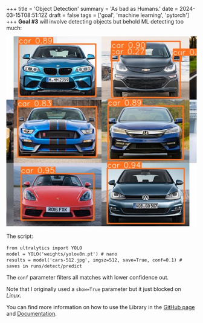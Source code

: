 +++
title = 'Object Detection'
summary = 'As bad as Humans.'
date = 2024-03-15T08:51:12Z
draft = false
tags = ['goal', 'machine learning', 'pytorch']
+++
**Goal #3** will involve detecting objects but behold ML detecting too much:

![Cars with some rear-view mirrors also detected as cars.](cars-512.jpg)

The script:
```
from ultralytics import YOLO
model = YOLO('weights/yolov8n.pt') # nano
results = model('cars-512.jpg', imgsz=512, save=True, conf=0.1) # saves in runs/detect/predict
```

The `conf` parameter filters all matches with lower confidence out.

Note that I originally used a `show=True` parameter but it just blocked on *Linux*.

You can find more information on how to use the Library in the [GitHub page](https://github.com/ultralytics/ultralytics/tree/main?tab=readme-ov-file) and [Documentation](https://docs.ultralytics.com/).
